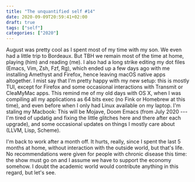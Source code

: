 ```yaml
---
title: "The unquantified self #14"
date: 2020-09-09T20:59:41+02:00
draft: true
tags: ["self"]
categories: ["2020"]
---
```


August was pretty cool as I spent most of my time with my son. We even had a little trip to Bordeaux. But TBH we remain most of the time at home, playing (him) and reading (me). I also had a long strike editing my dot files (Emacs, Vim, Zsh, Fzf, Rg), which ended up a few days ago with me installing Amethyst and Firefox, hence leaving macOS native apps altogether. I mist say that I'm pretty happy with my new setup: this is mostly TUI, except for Firefox and some occasional interactions with Transmit or CleaMyMac apps. This remind me of my old days with OS X, when I was compiling all my applications as 64 bits exec (no Fink or Homebrew at this time), and even before when I only had Linux available on my laptop. I'm staling my Macbook: This will be Mojave, Doom Emacs (from July 2020 --- I'm tired of updatig and fixing the little glitches here and there after each upgrade), and some occasional updates on things I mostly care about (LLVM, Lisp, Scheme).

I'm back to work after a month off. It hurts, really, since I spent the last 5 months at home, without interaction with the outside world, but that's life. No recommendations were given for people with chronic disease this time: the show must go on and I assume we have to support the economy somehow. I doubt the academic world would contribute anything in this regard, but let's see.
